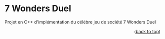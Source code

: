 <a name="readme-top"></a>
<source src="data/image/animation_7_wonders_duel.mp4" type="video/mp4" width="128" height="117"/>


# 7 Wonders Duel
Projet en C++ d'implémentation du célèbre jeu de société 7 Wonders Duel


<p align="right">(<a href="#readme-top">back to top</a>)</p>
